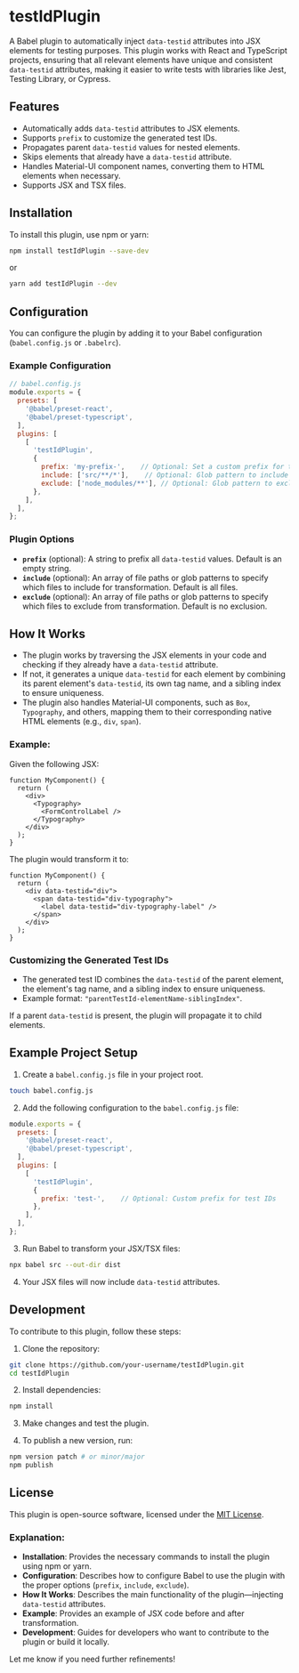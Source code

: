# testIdPlugin

A Babel plugin to automatically inject `data-testid` attributes into JSX elements for testing purposes. This plugin works with React and TypeScript projects, ensuring that all relevant elements have unique and consistent `data-testid` attributes, making it easier to write tests with libraries like Jest, Testing Library, or Cypress.

## Features

- Automatically adds `data-testid` attributes to JSX elements.
- Supports `prefix` to customize the generated test IDs.
- Propagates parent `data-testid` values for nested elements.
- Skips elements that already have a `data-testid` attribute.
- Handles Material-UI component names, converting them to HTML elements when necessary.
- Supports JSX and TSX files.

## Installation

To install this plugin, use npm or yarn:

```bash
npm install testIdPlugin --save-dev
```

or

```bash
yarn add testIdPlugin --dev
```

## Configuration

You can configure the plugin by adding it to your Babel configuration (`babel.config.js` or `.babelrc`).

### Example Configuration

```js
// babel.config.js
module.exports = {
  presets: [
    '@babel/preset-react',
    '@babel/preset-typescript',
  ],
  plugins: [
    [
      'testIdPlugin',
      {
        prefix: 'my-prefix-',    // Optional: Set a custom prefix for test IDs
        include: ['src/**/*'],    // Optional: Glob pattern to include files for transformation
        exclude: ['node_modules/**'], // Optional: Glob pattern to exclude files from transformation
      },
    ],
  ],
};
```

### Plugin Options

- **`prefix`** (optional): A string to prefix all `data-testid` values. Default is an empty string.
- **`include`** (optional): An array of file paths or glob patterns to specify which files to include for transformation. Default is all files.
- **`exclude`** (optional): An array of file paths or glob patterns to specify which files to exclude from transformation. Default is no exclusion.

## How It Works

- The plugin works by traversing the JSX elements in your code and checking if they already have a `data-testid` attribute.
- If not, it generates a unique `data-testid` for each element by combining its parent element's `data-testid`, its own tag name, and a sibling index to ensure uniqueness.
- The plugin also handles Material-UI components, such as `Box`, `Typography`, and others, mapping them to their corresponding native HTML elements (e.g., `div`, `span`).
  
### Example:

Given the following JSX:

```tsx
function MyComponent() {
  return (
    <div>
      <Typography>
        <FormControlLabel />
      </Typography>
    </div>
  );
}
```

The plugin would transform it to:

```tsx
function MyComponent() {
  return (
    <div data-testid="div">
      <span data-testid="div-typography">
        <label data-testid="div-typography-label" />
      </span>
    </div>
  );
}
```

### Customizing the Generated Test IDs

- The generated test ID combines the `data-testid` of the parent element, the element's tag name, and a sibling index to ensure uniqueness.
- Example format: `"parentTestId-elementName-siblingIndex"`.

If a parent `data-testid` is present, the plugin will propagate it to child elements.

## Example Project Setup

1. Create a `babel.config.js` file in your project root.

```bash
touch babel.config.js
```

2. Add the following configuration to the `babel.config.js` file:

```js
module.exports = {
  presets: [
    '@babel/preset-react',
    '@babel/preset-typescript',
  ],
  plugins: [
    [
      'testIdPlugin',
      {
        prefix: 'test-',    // Optional: Custom prefix for test IDs
      },
    ],
  ],
};
```

3. Run Babel to transform your JSX/TSX files:

```bash
npx babel src --out-dir dist
```

4. Your JSX files will now include `data-testid` attributes.

## Development

To contribute to this plugin, follow these steps:

1. Clone the repository:

```bash
git clone https://github.com/your-username/testIdPlugin.git
cd testIdPlugin
```

2. Install dependencies:

```bash
npm install
```

3. Make changes and test the plugin.

4. To publish a new version, run:

```bash
npm version patch # or minor/major
npm publish
```

## License

This plugin is open-source software, licensed under the [MIT License](LICENSE).

### Explanation:

- **Installation**: Provides the necessary commands to install the plugin using npm or yarn.
- **Configuration**: Describes how to configure Babel to use the plugin with the proper options (`prefix`, `include`, `exclude`).
- **How It Works**: Describes the main functionality of the plugin—injecting `data-testid` attributes.
- **Example**: Provides an example of JSX code before and after transformation.
- **Development**: Guides for developers who want to contribute to the plugin or build it locally.

Let me know if you need further refinements!